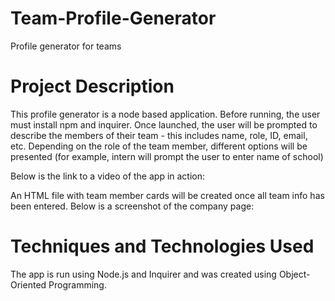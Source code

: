 # Team-Profile-Generator
Profile generator for teams

# Project Description
This profile generator is a node based application. Before running, the user must install npm and inquirer. Once launched, the user will be prompted to describe the members of their team - this includes name, role, ID, email, etc. Depending on the role of the team member, different options will be presented (for example, intern will prompt the user to enter name of school)

Below is the link to a video of the app in action:


An HTML file with team member cards will be created once all team info has been entered. Below is a screenshot of the company page:


# Techniques and Technologies Used
The app is run using Node.js and Inquirer and was created using Object-Oriented Programming.